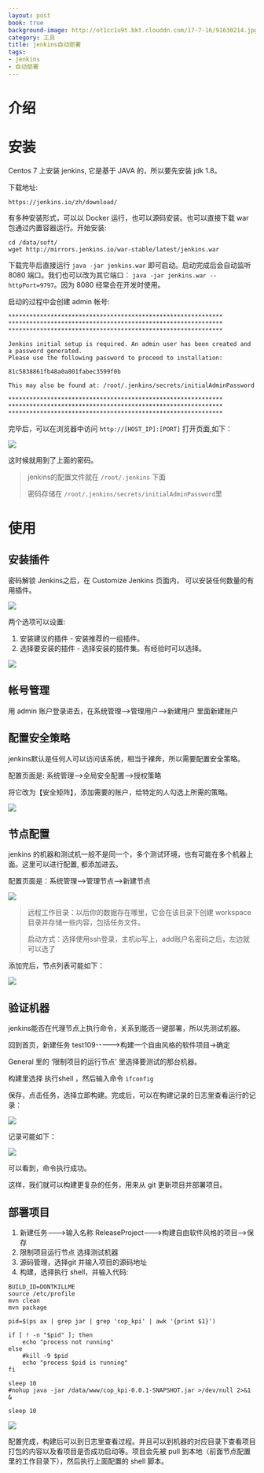 ```yaml
---
layout: post
book: true
background-image: http://ot1cc1u9t.bkt.clouddn.com/17-7-16/91630214.jpg
category: 工具
title: jenkins自动部署
tags:
- jenkins
- 自动部署
---
```


介绍
===



安装
===
Centos 7 上安装 jenkins, 它是基于 JAVA 的，所以要先安装 jdk 1.8。

下载地址:

```
https://jenkins.io/zh/download/
```

有多种安装形式，可以以 Docker 运行，也可以源码安装。也可以直接下载 war 包通过内置容器运行。开始安装:

```
cd /data/soft/
wget http://mirrors.jenkins.io/war-stable/latest/jenkins.war
```

下载完毕后直接运行 ```java -jar jenkins.war``` 即可启动。启动完成后会自动监听 8080 端口。我们也可以改为其它端口： ```java -jar jenkins.war --httpPort=9797```。因为 8080 经常会在开发时使用。

启动的过程中会创建 admin 帐号:

```
*************************************************************
*************************************************************
*************************************************************

Jenkins initial setup is required. An admin user has been created and a password generated.
Please use the following password to proceed to installation:

81c5838861fb48a0a801fabec3599f0b

This may also be found at: /root/.jenkins/secrets/initialAdminPassword

*************************************************************
*************************************************************
*************************************************************
```

完毕后，可以在浏览器中访问 ```http://[HOST_IP]:[PORT]``` 打开页面,如下：

![](/images/jenkins/01.jpg)

这时候就用到了上面的密码。

>jenkins的配置文件就在 ```/root/.jenkins``` 下面
>
>密码存储在 ```/root/.jenkins/secrets/initialAdminPassword```里


使用
===

安装插件
---
密码解锁 Jenkins之后，在 Customize Jenkins 页面内， 可以安装任何数量的有用插件。

![](/images/jenkins/03.jpg)

两个选项可以设置:

1. 安装建议的插件 - 安装推荐的一组插件。
2. 选择要安装的插件 - 选择安装的插件集。有经验时可以选择。

![](/images/jenkins/02.jpg)

帐号管理
---

用 admin 账户登录进去，在系统管理-->管理用户-->新建用户 里面新建账户

配置安全策略
---
jenkins默认是任何人可以访问该系统，相当于裸奔，所以需要配置安全策略。

配置页面是: 系统管理-->全局安全配置-->授权策略

将它改为【安全矩阵】，添加需要的账户，给特定的人勾选上所需的策略。

![](/images/jenkins/04.jpg)

节点配置
---
jenkins 的机器和测试机一般不是同一个，多个测试环境，也有可能在多个机器上面。这里可以进行配置, 都添加进去。

配置页面是：系统管理-->管理节点-->新建节点

![](/images/jenkins/05.jpg)

>远程工作目录：以后你的数据存在哪里，它会在该目录下创建 workspace 目录并存储一些内容，包括任务文件。
>
>启动方式：选择使用ssh登录，主机ip写上，add账户名密码之后，左边就可以选了

添加完后，节点列表可能如下：

![](/images/jenkins/06.jpg)

验证机器
---
jenkins能否在代理节点上执行命令，关系到能否一键部署，所以先测试机器。

回到首页，新建任务 test109----->构建一个自由风格的软件项目->确定

General 里的 ‘限制项目的运行节点’ 里选择要测试的那台机器。

构建里选择 执行shell ，然后输入命令 ```ifconfig```

保存，点击任务，选择立即构建。完成后，可以在构建记录的日志里查看运行的记录：

![](/images/jenkins/07.jpg)

记录可能如下：

![](/images/jenkins/08.jpg)

可以看到，命令执行成功。

这样，我们就可以构建更复杂的任务，用来从 git 更新项目并部署项目。

部署项目
---

1. 新建任务--->输入名称 ReleaseProject--->构建自由软件风格的项目-->保存
2. 限制项目运行节点 选择测试机器
3. 源码管理，选择git 并输入项目的源码地址
4. 构建，选择执行 shell，并输入代码:

```
BUILD_ID=DONTKILLME
source /etc/profile
mvn clean
mvn package

pid=$(ps ax | grep jar | grep 'cop_kpi' | awk '{print $1}')

if [ ! -n "$pid" ]; then
	echo "process not running"
else
	#kill -9 $pid
	echo "process $pid is running"
fi

sleep 10
#nohup java -jar /data/www/cop_kpi-0.0.1-SNAPSHOT.jar >/dev/null 2>&1 &

sleep 10
```

![](/images/jenkins/09.jpg)

配置完成，构建后可以到日志里查看过程。并且可以到机器的对应目录下查看项目打包的内容以及看项目是否成功启动等。项目会先被 pull 到本地（前面节点配置里的工作目录下），然后执行上面配置的 shell 脚本。
